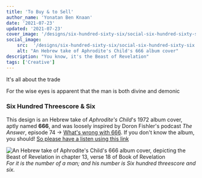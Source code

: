 ```yaml
---
title: 'To Buy & to Sell'
author_name: 'Yonatan Ben Knaan'
date: '2021-07-23'
updated: '2021-07-23'
cover_image: '/designs/six-hundred-sixty-six/social-six-hundred-sixty-six.jpg'
social_image:
    src:  '/designs/six-hundred-sixty-six/social-six-hundred-sixty-six.jpg'
    alt: "An Hebrew take of Aphrodite's Child's 666 album cover"
description: "You know, it's the Beast of Revelation"
tags: ['Creative']
---
```


It's all about the trade  

For the wise eyes is apparent that the man is both divine and demonic

### Six Hundred Threescore & Six

This design is an Hebrew take of *Aphrodite's Child*'s 1972 album cover, aptly named **666**, and was loosely inspired by Doron Fishler's podcast *The Answer*, episode 74 -> [What's wrong with 666](https://www.osimhistoria.com/theanswer/ep74-666). If you don't know the album, you should! [So please have a listen using this link](https://youtube.com/playlist?list=PL9EAiJXXtc-bdbxNvRZCRs402jnbC_bxw&si=gADgSht99uJQFS69)

![An Hebrew take of Aphrodite's Child's 666 album cover, depicting the Beast of Revelation in chapter 13, verse 18 of Book of Revelation](/designs/six-hundred-sixty-six/six-hundred-sixty-six.jpg)
*For it is the number of a man; and his number is Six hundred threescore and six.*


<!-- ![666 by Aphrodite's Child's](/designs/six-hundred-sixty-six/Aphrodites-Child-666.jpg) -->